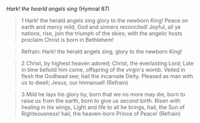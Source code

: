 _Hark! the hearld angels sing_ (Hymnal 87)

> 1
Hark! the herald angels sing
glory to the newborn King!
Peace on earth and mercy mild,
God and sinners reconciled!
Joyful, all ye nations, rise,
join the triumph of the skies;
with the angelic hosts proclaim
Christ is born in Bethlehem!

> Refrain:
Hark! the herald angels sing,
glory to the newborn King!

> 2
Christ, by highest heaven adored;
Christ, the everlasting Lord;
Late in time behold him come,
offspring of the virgin's womb.
Veiled in flesh the Godhead see;
hail the incarnate Deity.
Pleased as man with us to dwell;
Jesus, our Immanuel! (Refrain)

> 3
Mild he lays his glory by,
born that we no more may die,
born to raise us from the earth,
born to give us second birth.
Risen with healing in his wings,
Light and life to all he brings,
hail, the Sun of Righteousness!
hail, the heaven-born Prince of Peace! (Refrain)
